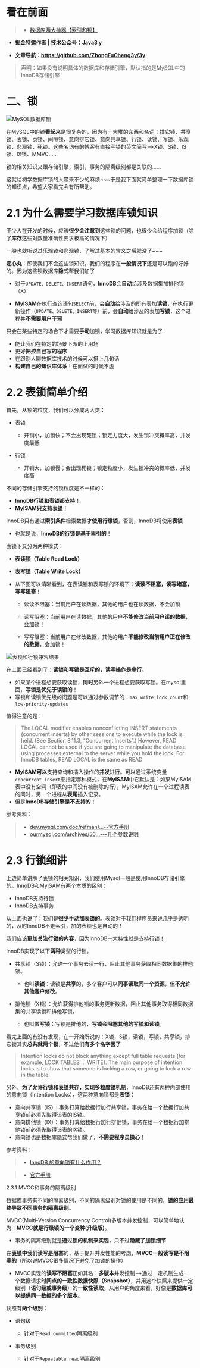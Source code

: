 看在前面
====

> * <a href="https://juejin.im/post/5b55b842f265da0f9e589e79">数据库两大神器【索引和锁】</a>


* **掘金特邀作者 | 技术公众号：Java3 y**

* **文章导航：https://github.com/ZhongFuCheng3y/3y**

> 声明：如果没有说明具体的数据库和存储引擎，默认指的是MySQL中的InnoDB存储引擎

二、锁
====

![MySQL数据库锁]()

在MySQL中的锁**看起来**是很复杂的，因为有一大堆的东西和名词：排它锁、共享锁、表锁、页锁、间隙锁、意向排它锁、意向共享锁、行锁、读锁、写锁、乐观锁、悲观锁、死锁。这些名词有的博客有直接写锁的英文简写-->X锁、S锁、IS锁、IX锁、MMVC......

锁的相关知识又跟存储引擎，索引，事务的隔离级别都是关联的......

这就给初学数据库锁的人带来不少的麻烦~~~于是我下面就简单整理一下数据库锁的知识点，希望大家看完会有所帮助。

2.1 为什么需要学习数据库锁知识
====

不少人在开发的时候，应该**很少会注意到**这些锁的问题，也很少会给程序加锁（除了**库存**这些对数量准确性要求极高的情况下）

一般也就听说过乐观锁和悲观锁，了解过基本的含义之后就没了~~~

**定心丸**：即使我们不会这些锁知识，我们的程序在**一般情况下**还是可以跑的好好的。因为这些锁数据库**隐式**帮我们加了

* 对于```UPDATE、DELETE、INSERT```语句，**InnoDB**会**自动**给涉及数据集加排他锁（X）

* **MyISAM**在执行查询语句```SELECT```前，会**自动**给涉及的所有表加**读锁**，在执行更新操作（```UPDATE、DELETE、INSERT等```）前，会**自动**给涉及的表加**写锁**，这个过程并**不需要用户干预**

只会在某些特定的场合下才需要**手动**加锁，学习数据库知识就是为了：

* 能让我们在特定的场景下派的上用场
* 更好**把控自己写的程序**
* 在跟别人聊数据库技术的时候可以搭上几句话
* **构建自己的知识库体系**！在面试的时候不虚

2.2 表锁简单介绍
====

首先，从锁的粒度，我们可以分成两大类：

* 表锁

    * 开销小，加锁快；不会出现死锁；锁定力度大，发生锁冲突概率高，并发度最低
    
* 行锁

    * 开销大，加锁慢；会出现死锁；锁定粒度小，发生锁冲突的概率低，并发度高
    
不同的存储引擎支持的锁粒度是不一样的：

* **InnoDB行锁和表锁都支持**！
* **MyISAM只支持表锁**！

InnoDB只有通过**索引条件**检索数据**才使用行级锁**，否则，InnoDB将使用**表锁**

* 也就是说，**InnoDB的行锁是基于索引的**！

表锁下又分为两种模式：

* **表读锁（Table Read Lock）**

* **表写锁（Table Write Lock）**

* 从下图可以清晰看到，在表读锁和表写锁的环境下：**读读不阻塞，读写堵塞，写写阻塞**！

    * 读读不阻塞：当前用户在读数据，其他的用户也在读数据，不会加锁
    
    * 读写阻塞：当前用户在读数据，其他的用户**不能修改当前用户读的数据**，会加锁！
    
    * 写写阻塞：当前用户在修改数据，其他的用户**不能修改当前用户正在修改的数据**，会加锁！
    
![表锁和行锁兼容结果]()

在上面已经看到了：**读锁和写锁是互斥的，读写操作是串行**。

* 如果某个进程想要获取读锁，**同时**另外一个进程想要获取写锁。在mysql里面，**写锁是优先于读锁的**！
* 写锁和读锁优先级的问题是可以通过参数调节的：```max_write_lock_count```和```low-priority-updates```

值得注意的是：

> The LOCAL modifier enables nonconflicting INSERT statements (concurrent inserts) by other sessions to execute while the lock is held. (See Section 8.11.3, “Concurrent Inserts”.) However, READ LOCAL cannot be used if you are going to manipulate the database using processes external to the server while you hold the lock. For InnoDB tables, READ LOCAL is the same as READ

* **MyISAM可以**支持查询和插入操作的**并发**进行。可以通过系统变量```concurrent_insert```来指定哪种模式，在**MyISAM**中它默认是：如果MyISAM表中没有空洞（即表的中间没有被删除的行），MyISAM允许在一个进程读表的同时，另一个进程从**表尾**插入记录。
* 但是**InnoDB存储引擎是不支持的**！

参考资料：

> * <a href="https://dev.mysql.com/doc/refman/8.0/en/lock-tables.html">dev.mysql.com/doc/refman/…--官方手册</a>
> * <a href="http://ourmysql.com/archives/564">ourmysql.com/archives/56…---几个参数说明</a>

2.3 行锁细讲
====

上边简单讲解了表锁的相关知识，我们使用Mysql一般是使用InnoDB存储引擎的。InnoDB和MyISAM有两个本质的区别：

* InnoDB支持行锁
* InnoDB支持事务

从上面也说了：我们是**很少手动加表锁的**。表锁对于我们程序员来说几乎是透明的，及时InnoDB不走索引，加的表锁也是自动的！

我们应该**更加关注行锁的内容**，因为InnoDB一大特性就是支持行锁！

InnoDB实现了以下**两种**类型的行锁。

* 共享锁（S锁）：允许一个事务去读一行，阻止其他事务获取相同数据集的排他锁。

    * 也叫**读锁**：读锁是**共享**的，多个客户可以**同事读取同一个资源**，但**不允许其他客户修改**。
    
* 排他锁（X锁）：允许获得排他锁的事务更新数据，阻止其他事务取得相同数据集的共享读锁和排他写锁。
 
    * 也叫做**写锁**：写锁是排他的，**写锁会阻塞其他的写锁和读锁**。
    
看完上面的有没有发现，在一开始所说的：X锁，S锁，读锁，写锁，共享锁，排它锁其实**总共就两个锁**，不过他们**有多个名字罢了**

> Intention locks do not block anything except full table requests (for example, LOCK TABLES ... WRITE). The main purpose of intention locks is to show that someone is locking a row, or going to lock a row in the table.

另外，**为了允许行锁和表锁共存，实现多粒度锁机制**，InnoDB还有两种内部使用的意向锁（Intention Locks），这两种意向锁都是**表锁**：

* 意向共享锁（IS）：事务打算给数据行加行共享锁，事务在给一个数据行加共享锁前必须先取得该表的IS锁。
* 意向排他锁（IX）：事务打算给数据行加行排他锁，事务在给一个数据行加排他锁前必须先取得该表的IX锁。
* 意向锁也是数据库隐式帮我们做了，**不需要程序员操心**！

参考资料：

> * <a href="https://www.zhihu.com/question/51513268">InnoDB 的意向锁有什么作用？</a>

> * <a href="https://dev.mysql.com/doc/refman/8.0/en/innodb-locking.html">官方手册</a>


2.3.1 MVCC和事务的隔离级别

数据库事务有不同的隔离级别，不同的隔离级别对锁的使用是不同的，**锁的应用最终导致不同事务的隔离级别**。

MVCC(Multi-Version Concurrency Control)多版本并发控制，可以简单地认为：**MVCC就是行级锁的一个变种(升级版)**。

* 事务的隔离级别就是**通过锁的机制来实现**，只不过**隐藏了加锁细节**

在**表锁中我们读写是阻塞**的，基于提升并发性能的考虑，**MVCC一般读写是不阻塞的**（所以说MVCC很多情况下避免了加锁的操作）

* MVCC实现的**读写不阻塞**正如其名：**多版本**并发控制-->通过一定机制生成一个数据请求**时间点的一致性数据快照（Snapshot）**，并用这个快照来提供一定级别（**语句级或事务级**）的**一致性读取**。从用户的角度来看，好像是**数据库可以提供同一数据的多个版本**。

快照有**两个级别**：

* 语句级 

    * 针对于```Read committed```隔离级别
    
* 事务级别
    
    * 针对于```Repeatable read```隔离级别
    
